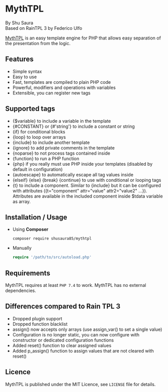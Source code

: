 MythTPL
=========

By Shu Saura  
Based on RainTPL 3 by Federico Ulfo

[MythTPL](https://github.com/shusaura85/mythtpl) is an easy template engine for PHP that allows easy separation of the presentation from the logic.

Features
--------
* Simple syntax
* Easy to use
* Fast, templates are compiled to plain PHP code
* Powerful, modifiers and operations with variables
* Extensible, you can register new tags

Supported tags
--------
* {$variable} to include a variable in the template
* {#CONSTANT} or {#'string'} to include a constant or string
* {if} for conditional blocks
* {loop} to loop over arrays
* {include} to include another template
* {ignore} to add private comments in the template
* {noparse} to not process tags contained inside
* {function} to run a PHP function
* {php} if you really must use PHP inside your templates (disabled by default in configuration)
* {autoescape} to automatically escape all tag values inside
* {elseif} {else} {break} {continue} to use with conditional or looping tags
* {t} to include a component. Similar to {include} but it can be configured with attributes ({t="component" attr="value" attr2="value2" ...}). Attributes are available in the included component inside $tdata variable as array.  


Installation / Usage
--------------------

* Using **Composer**

    ``` shell
    composer require shusaura85/mythtpl
    ```
* Manually

    ``` php
    require '/path/to/src/autoload.php'
    ```


Requirements
-------------
MythTPL requires at least `PHP 7.4` to work. MythTPL has no external dependencies.


Differences compared to Rain TPL 3
----------------------------------
* Dropped plugin support
* Dropped function blacklist
* assign() now accepts only arrays (use assign_var() to set a single value)
* Configuration is no longer static, you can now configure with constructor or dedicated configuration functions
* Added reset() function to clear assigned values
* Added p_assign() function to assign values that are not cleared with reset()


Licence
-------

MythTPL is published under the MIT Licence, see `LICENSE` file for details.

